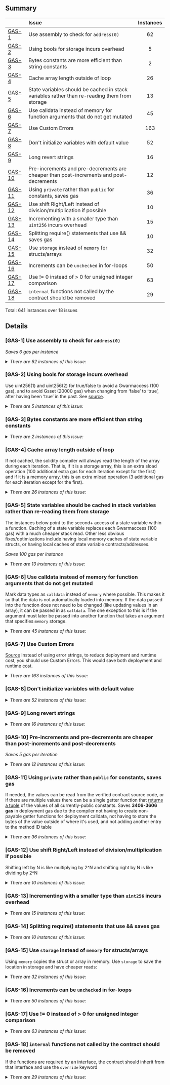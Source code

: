## Summary

| |Issue|Instances|
|-|:-|:-:|
| [GAS-1](#GAS-1) | Use assembly to check for `address(0)` | 62 |
| [GAS-2](#GAS-2) | Using bools for storage incurs overhead | 5 |
| [GAS-3](#GAS-3) | Bytes constants are more efficient than string constants | 2 |
| [GAS-4](#GAS-4) | Cache array length outside of loop | 26 |
| [GAS-5](#GAS-5) | State variables should be cached in stack variables rather than re-reading them from storage | 13 |
| [GAS-6](#GAS-6) | Use calldata instead of memory for function arguments that do not get mutated | 45 |
| [GAS-7](#GAS-7) | Use Custom Errors | 163 |
| [GAS-8](#GAS-8) | Don't initialize variables with default value | 52 |
| [GAS-9](#GAS-9) | Long revert strings | 16 |
| [GAS-10](#GAS-10) | Pre-increments and pre-decrements are cheaper than post-increments and post-decrements | 12 |
| [GAS-11](#GAS-11) | Using `private` rather than `public` for constants, saves gas | 36 |
| [GAS-12](#GAS-12) | Use shift Right/Left instead of division/multiplication if possible | 10 |
| [GAS-13](#GAS-13) | Incrementing with a smaller type than `uint256` incurs overhead | 15 |
| [GAS-14](#GAS-14) | Splitting require() statements that use && saves gas | 10 |
| [GAS-15](#GAS-15) | Use `storage` instead of `memory` for structs/arrays | 32 |
| [GAS-16](#GAS-16) | Increments can be `unchecked` in for-loops | 50 |
| [GAS-17](#GAS-17) | Use != 0 instead of > 0 for unsigned integer comparison | 63 |
| [GAS-18](#GAS-18) | `internal` functions not called by the contract should be removed | 29 |

Total: 641 instances over 18 issues

## Details

### <a name="GAS-1"></a>[GAS-1] Use assembly to check for `address(0)`

*Saves 6 gas per instance*

<details>
<summary><i>There are 62 instances of this issue:</i></summary>

File: [contracts/mixins/Auth.sol](https://github.com/reserve-protocol/protocol/tree/c4ec2473bbcb4831d62af55d275368e73e16b984/contracts/mixins/Auth.sol)
```solidity

92:         require(account != address(0), "cannot grant role to address 0");

```

File: [contracts/mixins/ComponentRegistry.sol](https://github.com/reserve-protocol/protocol/tree/c4ec2473bbcb4831d62af55d275368e73e16b984/contracts/mixins/ComponentRegistry.sol)
```solidity

37:         require(address(val) != address(0), "invalid RToken address");

45:         require(address(val) != address(0), "invalid StRSR address");

53:         require(address(val) != address(0), "invalid AssetRegistry address");

61:         require(address(val) != address(0), "invalid BasketHandler address");

69:         require(address(val) != address(0), "invalid BackingManager address");

77:         require(address(val) != address(0), "invalid Distributor address");

85:         require(address(val) != address(0), "invalid RSRTrader address");

93:         require(address(val) != address(0), "invalid RTokenTrader address");

101:         require(address(val) != address(0), "invalid Furnace address");

109:         require(address(val) != address(0), "invalid Broker address");

```

File: [contracts/p1/BasketHandler.sol](https://github.com/reserve-protocol/protocol/tree/c4ec2473bbcb4831d62af55d275368e73e16b984/contracts/p1/BasketHandler.sol)
```solidity

404:                 if (address(erc20) == address(0)) continue;

```

File: [contracts/p1/Broker.sol](https://github.com/reserve-protocol/protocol/tree/c4ec2473bbcb4831d62af55d275368e73e16b984/contracts/p1/Broker.sol)
```solidity

129:         require(address(newGnosis) != address(0), "invalid Gnosis address");

138:             address(newTradeImplementation) != address(0),

160:             address(newTradeImplementation) != address(0),

```

File: [contracts/p1/Deployer.sol](https://github.com/reserve-protocol/protocol/tree/c4ec2473bbcb4831d62af55d275368e73e16b984/contracts/p1/Deployer.sol)
```solidity

49:             address(rsr_) != address(0) &&

50:                 address(gnosis_) != address(0) &&

51:                 address(rsrAsset_) != address(0) &&

52:                 address(implementations_.main) != address(0) &&

53:                 address(implementations_.trading.gnosisTrade) != address(0) &&

54:                 address(implementations_.trading.dutchTrade) != address(0) &&

55:                 address(implementations_.components.assetRegistry) != address(0) &&

56:                 address(implementations_.components.backingManager) != address(0) &&

57:                 address(implementations_.components.basketHandler) != address(0) &&

58:                 address(implementations_.components.broker) != address(0) &&

59:                 address(implementations_.components.distributor) != address(0) &&

60:                 address(implementations_.components.furnace) != address(0) &&

61:                 address(implementations_.components.rsrTrader) != address(0) &&

62:                 address(implementations_.components.rTokenTrader) != address(0) &&

63:                 address(implementations_.components.rToken) != address(0) &&

64:                 address(implementations_.components.stRSR) != address(0),

110:         require(owner != address(0) && owner != address(this), "invalid owner");

```

File: [contracts/p1/Distributor.sol](https://github.com/reserve-protocol/protocol/tree/c4ec2473bbcb4831d62af55d275368e73e16b984/contracts/p1/Distributor.sol)
```solidity

158:         require(dest != address(0), "dest cannot be zero");

```

File: [contracts/p1/Main.sol](https://github.com/reserve-protocol/protocol/tree/c4ec2473bbcb4831d62af55d275368e73e16b984/contracts/p1/Main.sol)
```solidity

32:         require(address(rsr_) != address(0), "invalid RSR address");

```

File: [contracts/p1/RevenueTrader.sol](https://github.com/reserve-protocol/protocol/tree/c4ec2473bbcb4831d62af55d275368e73e16b984/contracts/p1/RevenueTrader.sol)
```solidity

32:         require(address(tokenToBuy_) != address(0), "invalid token address");

111:         require(address(trades[erc20]) == address(0), "trade open");

```

File: [contracts/p1/StRSR.sol](https://github.com/reserve-protocol/protocol/tree/c4ec2473bbcb4831d62af55d275368e73e16b984/contracts/p1/StRSR.sol)
```solidity

790:         require(from != address(0), "ERC20: transfer from the zero address");

791:         require(to != address(0), "ERC20: transfer to the zero address");

810:         require(account != address(0), "ERC20: mint to the zero address");

826:         require(account != address(0), "ERC20: burn from the zero address");

847:         require(owner != address(0), "ERC20: approve from the zero address");

848:         require(spender != address(0), "ERC20: approve to the zero address");

```

File: [contracts/p1/StRSRVotes.sol](https://github.com/reserve-protocol/protocol/tree/c4ec2473bbcb4831d62af55d275368e73e16b984/contracts/p1/StRSRVotes.sol)
```solidity

144:         if (delegatee == address(0) && currentDelegate == address(0)) {

144:         if (delegatee == address(0) && currentDelegate == address(0)) {

147:         } else if (delegatee != address(0) && currentDelegate != delegatee) {

188:             if (src != address(0)) {

197:             if (dst != address(0)) {

```

File: [contracts/p1/mixins/BasketLib.sol](https://github.com/reserve-protocol/protocol/tree/c4ec2473bbcb4831d62af55d275368e73e16b984/contracts/p1/mixins/BasketLib.sol)
```solidity

293:         if (address(erc20) == address(0)) return false;

```

File: [contracts/p1/mixins/Component.sol](https://github.com/reserve-protocol/protocol/tree/c4ec2473bbcb4831d62af55d275368e73e16b984/contracts/p1/mixins/Component.sol)
```solidity

34:         require(address(main_) != address(0), "main is zero address");

```

File: [contracts/p1/mixins/RecollateralizationLib.sol](https://github.com/reserve-protocol/protocol/tree/c4ec2473bbcb4831d62af55d275368e73e16b984/contracts/p1/mixins/RecollateralizationLib.sol)
```solidity

94:         if (address(trade.sell) == address(0) || address(trade.buy) == address(0)) {

94:         if (address(trade.sell) == address(0) || address(trade.buy) == address(0)) {

395:         if (address(trade.sell) == address(0) && address(trade.buy) != address(0)) {

395:         if (address(trade.sell) == address(0) && address(trade.buy) != address(0)) {

```

File: [contracts/p1/mixins/Trading.sol](https://github.com/reserve-protocol/protocol/tree/c4ec2473bbcb4831d62af55d275368e73e16b984/contracts/p1/mixins/Trading.sol)
```solidity

89:         require(address(trade) != address(0), "no trade open");

116:         assert(address(trades[sell]) == address(0));

```

File: [contracts/plugins/trading/DutchTrade.sol](https://github.com/reserve-protocol/protocol/tree/c4ec2473bbcb4831d62af55d275368e73e16b984/contracts/plugins/trading/DutchTrade.sol)
```solidity

108:             address(sell_) != address(0) &&

109:                 address(buy_) != address(0) &&

147:         require(bidder == address(0), "bid already received");

177:         if (bidder != address(0)) {

203:         return status == TradeStatus.OPEN && (bidder != address(0) || block.timestamp > endTime);

```

File: [contracts/plugins/trading/GnosisTrade.sol](https://github.com/reserve-protocol/protocol/tree/c4ec2473bbcb4831d62af55d275368e73e16b984/contracts/plugins/trading/GnosisTrade.sol)
```solidity

92:         assert(origin_ != address(0));

225:         return data.clearingPriceOrder != bytes32(0);

```

</details>

### <a name="GAS-2"></a>[GAS-2] Using bools for storage incurs overhead

Use uint256(1) and uint256(2) for true/false to avoid a Gwarmaccess (100 gas), and to avoid Gsset (20000 gas) when changing from ‘false’ to ‘true’, after having been ‘true’ in the past. See [source](https://github.com/OpenZeppelin/openzeppelin-contracts/blob/58f635312aa21f947cae5f8578638a85aa2519f5/contracts/security/ReentrancyGuard.sol#L23-L27).

<details>
<summary><i>There are 5 instances of this issue:</i></summary>

File: [contracts/mixins/Auth.sol](https://github.com/reserve-protocol/protocol/tree/c4ec2473bbcb4831d62af55d275368e73e16b984/contracts/mixins/Auth.sol)
```solidity

45:     bool public tradingPaused;

46:     bool public issuancePaused;

```

File: [contracts/p1/BasketHandler.sol](https://github.com/reserve-protocol/protocol/tree/c4ec2473bbcb4831d62af55d275368e73e16b984/contracts/p1/BasketHandler.sol)
```solidity

51:     bool private disabled;

```

File: [contracts/p1/Broker.sol](https://github.com/reserve-protocol/protocol/tree/c4ec2473bbcb4831d62af55d275368e73e16b984/contracts/p1/Broker.sol)
```solidity

46:     bool public disabled;

49:     mapping(address => bool) private trades;

```

</details>

### <a name="GAS-3"></a>[GAS-3] Bytes constants are more efficient than string constants

<details>
<summary><i>There are 2 instances of this issue:</i></summary>

File: [contracts/mixins/Versioned.sol](https://github.com/reserve-protocol/protocol/tree/c4ec2473bbcb4831d62af55d275368e73e16b984/contracts/mixins/Versioned.sol)
```solidity

7: string constant VERSION = "3.0.0";

```

File: [contracts/p1/Deployer.sol](https://github.com/reserve-protocol/protocol/tree/c4ec2473bbcb4831d62af55d275368e73e16b984/contracts/p1/Deployer.sol)
```solidity

31:     string public constant ENS = "reserveprotocol.eth";

```

</details>

### <a name="GAS-4"></a>[GAS-4] Cache array length outside of loop

If not cached, the solidity compiler will always read the length of the array during each iteration. That is, if it is a storage array, this is an extra sload operation (100 additional extra gas for each iteration except for the first) and if it is a memory array, this is an extra mload operation (3 additional gas for each iteration except for the first).

<details>
<summary><i>There are 26 instances of this issue:</i></summary>

File: [contracts/libraries/String.sol](https://github.com/reserve-protocol/protocol/tree/c4ec2473bbcb4831d62af55d275368e73e16b984/contracts/libraries/String.sol)
```solidity

14:         for (uint256 i = 0; i < bStr.length; i++) {

```

File: [contracts/p1/BasketHandler.sol](https://github.com/reserve-protocol/protocol/tree/c4ec2473bbcb4831d62af55d275368e73e16b984/contracts/p1/BasketHandler.sol)
```solidity

185:         for (uint256 i = 0; i < config.erc20s.length; ++i) {

194:         for (uint256 i = 0; i < erc20s.length; ++i) {

229:         for (uint256 i = 0; i < erc20s.length; ++i) {

397:         for (uint48 i = 0; i < basketNonces.length; ++i) {

402:             for (uint256 j = 0; j < b.erc20s.length; ++j) {

568:         for (uint256 i = 0; i < erc20s.length; i++) {

594:         for (uint256 i = 0; i < b.erc20s.length; ++i) {

633:         for (uint256 i = 0; i < erc20s.length; ++i) {

651:         for (uint256 i = 0; i < erc20s.length; ++i) {

```

File: [contracts/p1/Distributor.sol](https://github.com/reserve-protocol/protocol/tree/c4ec2473bbcb4831d62af55d275368e73e16b984/contracts/p1/Distributor.sol)
```solidity

104:         for (uint256 i = 0; i < destinations.length(); ++i) {

```

File: [contracts/p1/RToken.sol](https://github.com/reserve-protocol/protocol/tree/c4ec2473bbcb4831d62af55d275368e73e16b984/contracts/p1/RToken.sol)
```solidity

144:         for (uint256 i = 0; i < erc20s.length; ++i) {

207:         for (uint256 i = 0; i < erc20s.length; ++i) {

264:         for (uint256 i = 0; i < portions.length; ++i) {

292:         for (uint256 i = 0; i < erc20sOut.length; ++i) {

306:         for (uint256 i = 0; i < expectedERC20sOut.length; ++i) {

316:             for (uint256 i = 0; i < erc20sOut.length; ++i) {

333:         for (uint256 i = 0; i < expectedERC20sOut.length; ++i) {

```

File: [contracts/p1/mixins/BasketLib.sol](https://github.com/reserve-protocol/protocol/tree/c4ec2473bbcb4831d62af55d275368e73e16b984/contracts/p1/mixins/BasketLib.sol)
```solidity

175:         for (uint256 i = 0; i < config.erc20s.length; ++i) {

193:         for (uint256 i = 0; i < config.erc20s.length; ++i) {

248:             for (uint256 j = 0; j < backup.erc20s.length && size < backup.max; ++j) {

259:             for (uint256 j = 0; j < backup.erc20s.length && assigned < size; ++j) {

```

File: [contracts/p1/mixins/RecollateralizationLib.sol](https://github.com/reserve-protocol/protocol/tree/c4ec2473bbcb4831d62af55d275368e73e16b984/contracts/p1/mixins/RecollateralizationLib.sol)
```solidity

81:         for (uint256 i = 0; i < reg.erc20s.length; ++i) {

174:         for (uint256 i = 0; i < reg.erc20s.length; ++i) {

321:         for (uint256 i = 0; i < reg.erc20s.length; ++i) {

```

File: [contracts/p1/mixins/RewardableLib.sol](https://github.com/reserve-protocol/protocol/tree/c4ec2473bbcb4831d62af55d275368e73e16b984/contracts/p1/mixins/RewardableLib.sol)
```solidity

27:         for (uint256 i = 0; i < registry.erc20s.length; ++i) {

```

</details>

### <a name="GAS-5"></a>[GAS-5] State variables should be cached in stack variables rather than re-reading them from storage

The instances below point to the second+ access of a state variable within a function. Caching of a state variable replaces each Gwarmaccess (100 gas) with a much cheaper stack read. Other less obvious fixes/optimizations include having local memory caches of state variable structs, or having local caches of state variable contracts/addresses.

*Saves 100 gas per instance*

<details>
<summary><i>There are 13 instances of this issue:</i></summary>

File: [contracts/p1/BasketHandler.sol](https://github.com/reserve-protocol/protocol/tree/c4ec2473bbcb4831d62af55d275368e73e16b984/contracts/p1/BasketHandler.sol)
```solidity

515:             basketHistory[nonce].setFrom(_newBasket);

```

File: [contracts/p1/RToken.sol](https://github.com/reserve-protocol/protocol/tree/c4ec2473bbcb4831d62af55d275368e73e16b984/contracts/p1/RToken.sol)
```solidity

322:                     address(backingManager),

352:         _scaleUp(address(backingManager), baskets, totalSupply());

481:         emit BasketsNeededChanged(basketsNeeded, basketsNeeded + amtBaskets);

```

File: [contracts/p1/RevenueTrader.sol](https://github.com/reserve-protocol/protocol/tree/c4ec2473bbcb4831d62af55d275368e73e16b984/contracts/p1/RevenueTrader.sol)
```solidity

60:         tokenToBuy.safeApprove(address(distributor), bal);

95:         if (erc20 != IERC20(address(rToken)) && tokenToBuy != IERC20(address(rToken))) {

109:         IAsset buy = assetRegistry.toAsset(tokenToBuy);

```

File: [contracts/p1/mixins/Trading.sol](https://github.com/reserve-protocol/protocol/tree/c4ec2473bbcb4831d62af55d275368e73e16b984/contracts/p1/mixins/Trading.sol)
```solidity

119:         IERC20Upgradeable(address(sell)).safeApprove(address(broker), req.sellAmount);

```

File: [contracts/plugins/trading/DutchTrade.sol](https://github.com/reserve-protocol/protocol/tree/c4ec2473bbcb4831d62af55d275368e73e16b984/contracts/plugins/trading/DutchTrade.sol)
```solidity

188:         buy.safeTransfer(address(origin), boughtAmt);

```

File: [contracts/plugins/trading/GnosisTrade.sol](https://github.com/reserve-protocol/protocol/tree/c4ec2473bbcb4831d62af55d275368e73e16b984/contracts/plugins/trading/GnosisTrade.sol)
```solidity

131:         IERC20Upgradeable(address(sell)).safeApprove(address(gnosis), initBal);

131:         IERC20Upgradeable(address(sell)).safeApprove(address(gnosis), initBal);

137:             endTime,

186:         if (boughtAmt > 0) IERC20Upgradeable(address(buy)).safeTransfer(origin, boughtAmt);

```

</details>

### <a name="GAS-6"></a>[GAS-6] Use calldata instead of memory for function arguments that do not get mutated

Mark data types as `calldata` instead of `memory` where possible. This makes it so that the data is not automatically loaded into memory. If the data passed into the function does not need to be changed (like updating values in an array), it can be passed in as `calldata`. The one exception to this is if the argument must later be passed into another function that takes an argument that specifies `memory` storage.

<details>
<summary><i>There are 45 instances of this issue:</i></summary>

File: [contracts/interfaces/IAssetRegistry.sol](https://github.com/reserve-protocol/protocol/tree/c4ec2473bbcb4831d62af55d275368e73e16b984/contracts/interfaces/IAssetRegistry.sol)
```solidity

34:     function init(IMain main_, IAsset[] memory assets_) external;

```

File: [contracts/interfaces/IBasketHandler.sol](https://github.com/reserve-protocol/protocol/tree/c4ec2473bbcb4831d62af55d275368e73e16b984/contracts/interfaces/IBasketHandler.sol)
```solidity

62:     function setPrimeBasket(IERC20[] memory erc20s, uint192[] memory targetAmts) external;

62:     function setPrimeBasket(IERC20[] memory erc20s, uint192[] memory targetAmts) external;

129:         uint48[] memory basketNonces,

130:         uint192[] memory portions,

```

File: [contracts/interfaces/IBroker.sol](https://github.com/reserve-protocol/protocol/tree/c4ec2473bbcb4831d62af55d275368e73e16b984/contracts/interfaces/IBroker.sol)
```solidity

48:     function openTrade(TradeKind kind, TradeRequest memory req) external returns (ITrade);

```

File: [contracts/interfaces/IDistributor.sol](https://github.com/reserve-protocol/protocol/tree/c4ec2473bbcb4831d62af55d275368e73e16b984/contracts/interfaces/IDistributor.sol)
```solidity

40:     function init(IMain main_, RevenueShare memory dist) external;

43:     function setDistribution(address dest, RevenueShare memory share) external;

```

File: [contracts/interfaces/IFacadeAct.sol](https://github.com/reserve-protocol/protocol/tree/c4ec2473bbcb4831d62af55d275368e73e16b984/contracts/interfaces/IFacadeAct.sol)
```solidity

32:         IERC20[] memory toSettle,

33:         IERC20[] memory toStart,

```

File: [contracts/interfaces/IGnosis.sol](https://github.com/reserve-protocol/protocol/tree/c4ec2473bbcb4831d62af55d275368e73e16b984/contracts/interfaces/IGnosis.sol)
```solidity

37:         bytes memory accessManagerContractData

```

File: [contracts/interfaces/IMain.sol](https://github.com/reserve-protocol/protocol/tree/c4ec2473bbcb4831d62af55d275368e73e16b984/contracts/interfaces/IMain.sol)
```solidity

174:         Components memory components,

```

File: [contracts/interfaces/IRToken.sol](https://github.com/reserve-protocol/protocol/tree/c4ec2473bbcb4831d62af55d275368e73e16b984/contracts/interfaces/IRToken.sol)
```solidity

63:         string memory name_,

64:         string memory symbol_,

65:         string memory mandate_,

106:         uint48[] memory basketNonces,

107:         uint192[] memory portions,

108:         address[] memory expectedERC20sOut,

109:         uint256[] memory minAmounts

```

File: [contracts/interfaces/IStRSR.sol](https://github.com/reserve-protocol/protocol/tree/c4ec2473bbcb4831d62af55d275368e73e16b984/contracts/interfaces/IStRSR.sol)
```solidity

103:         string memory name_,

104:         string memory symbol_,

```

File: [contracts/p1/BasketHandler.sol](https://github.com/reserve-protocol/protocol/tree/c4ec2473bbcb4831d62af55d275368e73e16b984/contracts/p1/BasketHandler.sol)
```solidity

385:         uint48[] memory basketNonces,

386:         uint192[] memory portions,

```

File: [contracts/p1/Broker.sol](https://github.com/reserve-protocol/protocol/tree/c4ec2473bbcb4831d62af55d275368e73e16b984/contracts/p1/Broker.sol)
```solidity

97:     function openTrade(TradeKind kind, TradeRequest memory req) external returns (ITrade) {

```

File: [contracts/p1/Deployer.sol](https://github.com/reserve-protocol/protocol/tree/c4ec2473bbcb4831d62af55d275368e73e16b984/contracts/p1/Deployer.sol)
```solidity

46:         Implementations memory implementations_

104:         string memory name,

105:         string memory symbol,

108:         DeploymentParams memory params

```

File: [contracts/p1/Distributor.sol](https://github.com/reserve-protocol/protocol/tree/c4ec2473bbcb4831d62af55d275368e73e16b984/contracts/p1/Distributor.sol)
```solidity

61:     function setDistribution(address dest, RevenueShare memory share) external governance {

```

File: [contracts/p1/Main.sol](https://github.com/reserve-protocol/protocol/tree/c4ec2473bbcb4831d62af55d275368e73e16b984/contracts/p1/Main.sol)
```solidity

27:         Components memory components,

```

File: [contracts/p1/RToken.sol](https://github.com/reserve-protocol/protocol/tree/c4ec2473bbcb4831d62af55d275368e73e16b984/contracts/p1/RToken.sol)
```solidity

248:         uint48[] memory basketNonces,

249:         uint192[] memory portions,

250:         address[] memory expectedERC20sOut,

251:         uint256[] memory minAmounts

```

File: [contracts/p1/mixins/RecollateralizationLib.sol](https://github.com/reserve-protocol/protocol/tree/c4ec2473bbcb4831d62af55d275368e73e16b984/contracts/p1/mixins/RecollateralizationLib.sol)
```solidity

58:     function prepareRecollateralizationTrade(IBackingManager bm, BasketRange memory basketsHeld)

```

File: [contracts/plugins/governance/Governance.sol](https://github.com/reserve-protocol/protocol/tree/c4ec2473bbcb4831d62af55d275368e73e16b984/contracts/plugins/governance/Governance.sol)
```solidity

94:         address[] memory targets,

95:         uint256[] memory values,

96:         bytes[] memory calldatas,

97:         string memory description

104:         address[] memory targets,

105:         uint256[] memory values,

106:         bytes[] memory calldatas,

114:         address[] memory targets,

115:         uint256[] memory values,

116:         bytes[] memory calldatas,

```

</details>

### <a name="GAS-7"></a>[GAS-7] Use Custom Errors

[Source](https://blog.soliditylang.org/2021/04/21/custom-errors/)
Instead of using error strings, to reduce deployment and runtime cost, you should use Custom Errors. This would save both deployment and runtime cost.

<details>
<summary><i>There are 163 instances of this issue:</i></summary>

File: [contracts/libraries/Throttle.sol](https://github.com/reserve-protocol/protocol/tree/c4ec2473bbcb4831d62af55d275368e73e16b984/contracts/libraries/Throttle.sol)
```solidity

53:             require(uint256(amount) <= available, "supply change throttled");

```

File: [contracts/mixins/Auth.sol](https://github.com/reserve-protocol/protocol/tree/c4ec2473bbcb4831d62af55d275368e73e16b984/contracts/mixins/Auth.sol)
```solidity

92:         require(account != address(0), "cannot grant role to address 0");

199:         require(shortFreeze_ > 0 && shortFreeze_ <= MAX_SHORT_FREEZE, "short freeze out of range");

206:         require(longFreeze_ > 0 && longFreeze_ <= MAX_LONG_FREEZE, "long freeze out of range");

215:         require(newUnfreezeAt > unfreezeAt, "frozen");

```

File: [contracts/mixins/ComponentRegistry.sol](https://github.com/reserve-protocol/protocol/tree/c4ec2473bbcb4831d62af55d275368e73e16b984/contracts/mixins/ComponentRegistry.sol)
```solidity

37:         require(address(val) != address(0), "invalid RToken address");

45:         require(address(val) != address(0), "invalid StRSR address");

53:         require(address(val) != address(0), "invalid AssetRegistry address");

61:         require(address(val) != address(0), "invalid BasketHandler address");

69:         require(address(val) != address(0), "invalid BackingManager address");

77:         require(address(val) != address(0), "invalid Distributor address");

85:         require(address(val) != address(0), "invalid RSRTrader address");

93:         require(address(val) != address(0), "invalid RTokenTrader address");

101:         require(address(val) != address(0), "invalid Furnace address");

109:         require(address(val) != address(0), "invalid Broker address");

```

File: [contracts/p1/AssetRegistry.sol](https://github.com/reserve-protocol/protocol/tree/c4ec2473bbcb4831d62af55d275368e73e16b984/contracts/p1/AssetRegistry.sol)
```solidity

87:         require(_erc20s.contains(address(asset.erc20())), "no ERC20 collision");

103:         require(_erc20s.contains(address(asset.erc20())), "no asset to unregister");

104:         require(assets[asset.erc20()] == asset, "asset not found");

121:         require(_erc20s.contains(address(erc20)), "erc20 unregistered");

129:         require(_erc20s.contains(address(erc20)), "erc20 unregistered");

130:         require(assets[erc20].isCollateral(), "erc20 is not collateral");

210:         require(gas > GAS_TO_RESERVE, "not enough gas to unregister safely");

```

File: [contracts/p1/BackingManager.sol](https://github.com/reserve-protocol/protocol/tree/c4ec2473bbcb4831d62af55d275368e73e16b984/contracts/p1/BackingManager.sol)
```solidity

67:         require(assetRegistry.isRegistered(erc20), "erc20 unregistered");

116:         require(tradesOpen == 0, "trade open");

117:         require(basketHandler.isReady(), "basket not ready");

118:         require(block.timestamp >= basketHandler.timestamp() + tradingDelay, "trading delayed");

121:         require(basketsHeld.bottom < rToken.basketsNeeded(), "already collateralized");

173:         require(ArrayLib.allUnique(erc20s), "duplicate tokens");

180:         require(tradesOpen == 0, "trade open");

181:         require(basketHandler.isReady(), "basket not ready");

182:         require(block.timestamp >= basketHandler.timestamp() + tradingDelay, "trading delayed");

183:         require(basketsHeld.bottom >= rToken.basketsNeeded(), "undercollateralized");

269:         require(val <= MAX_TRADING_DELAY, "invalid tradingDelay");

276:         require(val <= MAX_BACKING_BUFFER, "invalid backingBuffer");

```

File: [contracts/p1/BasketHandler.sol](https://github.com/reserve-protocol/protocol/tree/c4ec2473bbcb4831d62af55d275368e73e16b984/contracts/p1/BasketHandler.sol)
```solidity

115:         require(_msgSender() == address(assetRegistry), "asset registry only");

177:         require(erc20s.length > 0, "cannot empty basket");

178:         require(erc20s.length == targetAmts.length, "must be same length");

197:             require(assetRegistry.toAsset(erc20s[i]).isCollateral(), "erc20 is not collateral");

198:             require(0 < targetAmts[i], "invalid target amount; must be nonzero");

199:             require(targetAmts[i] <= MAX_TARGET_AMT, "invalid target amount; too large");

232:             require(assetRegistry.toAsset(erc20s[i]).isCollateral(), "erc20 is not collateral");

389:         require(basketNonces.length == portions.length, "portions does not mirror basketNonces");

398:             require(basketNonces[i] <= nonce, "invalid basketNonce");

493:         require(val >= MIN_WARMUP_PERIOD && val <= MAX_WARMUP_PERIOD, "invalid warmupPeriod");

557:             require(contains && amt >= newTargetAmts[i], "new basket adds target weights");

561:         require(_targetAmts.length() == 0, "new basket missing target weights");

569:             require(erc20s[i] != rsr, "RSR is not valid collateral");

570:             require(erc20s[i] != IERC20(address(rToken)), "RToken is not valid collateral");

571:             require(erc20s[i] != IERC20(address(stRSR)), "stRSR is not valid collateral");

572:             require(erc20s[i] != zero, "address zero is not valid collateral");

575:         require(ArrayLib.allUnique(erc20s), "contains duplicates");

```

File: [contracts/p1/Broker.sol](https://github.com/reserve-protocol/protocol/tree/c4ec2473bbcb4831d62af55d275368e73e16b984/contracts/p1/Broker.sol)
```solidity

98:         require(!disabled, "broker disabled");

120:         require(trades[_msgSender()], "unrecognized trade contract");

129:         require(address(newGnosis) != address(0), "invalid Gnosis address");

188:         require(batchAuctionLength > 0, "batch auctions not enabled");

212:         require(dutchAuctionLength > 0, "dutch auctions not enabled");

```

File: [contracts/p1/Deployer.sol](https://github.com/reserve-protocol/protocol/tree/c4ec2473bbcb4831d62af55d275368e73e16b984/contracts/p1/Deployer.sol)
```solidity

110:         require(owner != address(0) && owner != address(this), "invalid owner");

```

File: [contracts/p1/Distributor.sol](https://github.com/reserve-protocol/protocol/tree/c4ec2473bbcb4831d62af55d275368e73e16b984/contracts/p1/Distributor.sol)
```solidity

88:         require(erc20 == rsr || erc20 == rToken, "RSR or RToken");

94:             require(totalShares > 0, "nothing to distribute");

158:         require(dest != address(0), "dest cannot be zero");

163:         if (dest == FURNACE) require(share.rsrDist == 0, "Furnace must get 0% of RSR");

164:         if (dest == ST_RSR) require(share.rTokenDist == 0, "StRSR must get 0% of RToken");

165:         require(share.rsrDist <= MAX_DISTRIBUTION, "RSR distribution too high");

166:         require(share.rTokenDist <= MAX_DISTRIBUTION, "RToken distribution too high");

172:             require(destinations.length() <= MAX_DESTINATIONS_ALLOWED, "Too many destinations");

182:         require(rTokenDist > 0 || rsrDist > 0, "no distribution defined");

```

File: [contracts/p1/Furnace.sol](https://github.com/reserve-protocol/protocol/tree/c4ec2473bbcb4831d62af55d275368e73e16b984/contracts/p1/Furnace.sol)
```solidity

87:         require(ratio_ <= MAX_RATIO, "invalid ratio");

```

File: [contracts/p1/Main.sol](https://github.com/reserve-protocol/protocol/tree/c4ec2473bbcb4831d62af55d275368e73e16b984/contracts/p1/Main.sol)
```solidity

32:         require(address(rsr_) != address(0), "invalid RSR address");

48:         require(!frozen(), "frozen");

```

File: [contracts/p1/RToken.sol](https://github.com/reserve-protocol/protocol/tree/c4ec2473bbcb4831d62af55d275368e73e16b984/contracts/p1/RToken.sol)
```solidity

69:         require(bytes(name_).length > 0, "name empty");

70:         require(bytes(symbol_).length > 0, "symbol empty");

71:         require(bytes(mandate_).length > 0, "mandate empty");

102:         require(amount > 0, "Cannot issue zero");

113:         require(basketHandler.isReady(), "basket not ready");

188:         require(amount > 0, "Cannot redeem zero");

189:         require(amount <= balanceOf(_msgSender()), "insufficient balance");

190:         require(basketHandler.fullyCollateralized(), "partial redemption; use redeemCustom");

261:         require(amount > 0, "Cannot redeem zero");

262:         require(amount <= balanceOf(_msgSender()), "insufficient balance");

267:         require(portionsSum == FIX_ONE, "portions do not add up to FIX_ONE");

327:             if (allZero) revert("empty redemption");

336:             require(bal - pastBals[i] >= minAmounts[i], "redemption below minimum");

351:         require(_msgSender() == address(backingManager), "not backing manager");

365:         require(_msgSender() == address(furnace), "furnace only");

381:         require(_msgSender() == address(backingManager), "not backing manager");

390:         require(_msgSender() == address(backingManager), "not backing manager");

396:         require(supply > 0, "0 supply");

405:         require(low >= MIN_EXCHANGE_RATE && high <= MAX_EXCHANGE_RATE, "BU rate out of range");

411:         require(assetRegistry.isRegistered(erc20), "erc20 unregistered");

445:         require(params.amtRate >= MIN_THROTTLE_RATE_AMT, "issuance amtRate too small");

446:         require(params.amtRate <= MAX_THROTTLE_RATE_AMT, "issuance amtRate too big");

447:         require(params.pctRate <= MAX_THROTTLE_PCT_AMT, "issuance pctRate too big");

454:         require(params.amtRate >= MIN_THROTTLE_RATE_AMT, "redemption amtRate too small");

455:         require(params.amtRate <= MAX_THROTTLE_RATE_AMT, "redemption amtRate too big");

456:         require(params.pctRate <= MAX_THROTTLE_PCT_AMT, "redemption pctRate too big");

524:         require(to != address(this), "RToken transfer to self");

```

File: [contracts/p1/RevenueTrader.sol](https://github.com/reserve-protocol/protocol/tree/c4ec2473bbcb4831d62af55d275368e73e16b984/contracts/p1/RevenueTrader.sol)
```solidity

32:         require(address(tokenToBuy_) != address(0), "invalid token address");

111:         require(address(trades[erc20]) == address(0), "trade open");

112:         require(erc20.balanceOf(address(this)) > 0, "0 balance");

117:         require(buyPrice > 0 && buyPrice < FIX_MAX, "buy asset price unknown");

135:         require(req.sellAmount > 1, "sell amount too low");

```

File: [contracts/p1/StRSR.sol](https://github.com/reserve-protocol/protocol/tree/c4ec2473bbcb4831d62af55d275368e73e16b984/contracts/p1/StRSR.sol)
```solidity

177:         require(bytes(name_).length > 0, "name empty");

178:         require(bytes(symbol_).length > 0, "symbol empty");

223:         require(rsrAmount > 0, "Cannot stake zero");

257:         require(stakeAmount > 0, "Cannot withdraw zero");

258:         require(stakes[era][account] >= stakeAmount, "Not enough balance");

306:         require(endId <= queue.length, "index out-of-bounds");

307:         require(queue[endId - 1].availableAt <= block.timestamp, "withdrawal unavailable");

335:         require(basketHandler.fullyCollateralized(), "RToken uncollateralized");

336:         require(basketHandler.isReady(), "basket not ready");

353:         require(endId <= queue.length, "index out-of-bounds");

419:         require(_msgSender() == address(backingManager), "not backing manager");

420:         require(rsrAmount > 0, "Amount cannot be zero");

423:         require(rsrAmount <= rsrBalance, "Cannot seize more RSR than we hold");

775:         require(currentAllowance >= subtractedValue, "ERC20: decreased allowance below zero");

790:         require(from != address(0), "ERC20: transfer from the zero address");

791:         require(to != address(0), "ERC20: transfer to the zero address");

795:         require(fromBalance >= amount, "ERC20: transfer amount exceeds balance");

810:         require(account != address(0), "ERC20: mint to the zero address");

826:         require(account != address(0), "ERC20: burn from the zero address");

832:         require(accountBalance >= amount, "ERC20: burn amount exceeds balance");

847:         require(owner != address(0), "ERC20: approve from the zero address");

848:         require(spender != address(0), "ERC20: approve to the zero address");

861:             require(currentAllowance >= amount, "ERC20: insufficient allowance");

875:         require(to != address(this), "StRSR transfer to self");

890:         require(block.timestamp <= deadline, "ERC20Permit: expired deadline");

931:         require(val > MIN_UNSTAKING_DELAY && val <= MAX_UNSTAKING_DELAY, "invalid unstakingDelay");

940:         require(val <= MAX_REWARD_RATIO, "invalid rewardRatio");

948:         require(val <= MAX_WITHDRAWAL_LEAK, "invalid withdrawalLeak");

```

File: [contracts/p1/StRSRVotes.sol](https://github.com/reserve-protocol/protocol/tree/c4ec2473bbcb4831d62af55d275368e73e16b984/contracts/p1/StRSRVotes.sol)
```solidity

77:         require(blockNumber < block.number, "ERC20Votes: block not yet mined");

83:         require(blockNumber < block.number, "ERC20Votes: block not yet mined");

89:         require(blockNumber < block.number, "ERC20Votes: block not yet mined");

126:         require(block.timestamp <= expiry, "ERC20Votes: signature expired");

133:         require(nonce == _useDelegationNonce(signer), "ERC20Votes: invalid nonce");

```

File: [contracts/p1/mixins/Component.sol](https://github.com/reserve-protocol/protocol/tree/c4ec2473bbcb4831d62af55d275368e73e16b984/contracts/p1/mixins/Component.sol)
```solidity

34:         require(address(main_) != address(0), "main is zero address");

42:         require(!main.tradingPausedOrFrozen(), "frozen or trading paused");

47:         require(!main.issuancePausedOrFrozen(), "frozen or issuance paused");

52:         require(!main.frozen(), "frozen");

57:         require(main.hasRole(OWNER, _msgSender()), "governance only");

```

File: [contracts/p1/mixins/Trading.sol](https://github.com/reserve-protocol/protocol/tree/c4ec2473bbcb4831d62af55d275368e73e16b984/contracts/p1/mixins/Trading.sol)
```solidity

89:         require(address(trade) != address(0), "no trade open");

90:         require(trade.canSettle(), "cannot settle yet");

132:         require(val < MAX_TRADE_SLIPPAGE, "invalid maxTradeSlippage");

139:         require(val <= MAX_TRADE_VOLUME, "invalid minTradeVolume");

```

File: [contracts/plugins/governance/Governance.sol](https://github.com/reserve-protocol/protocol/tree/c4ec2473bbcb4831d62af55d275368e73e16b984/contracts/plugins/governance/Governance.sol)
```solidity

110:         require(startedInSameEra(proposalId), "new era");

120:         require(!startedInSameEra(proposalId), "same era");

131:         require(startedInSameEra(proposalId), "new era");

```

File: [contracts/plugins/trading/DutchTrade.sol](https://github.com/reserve-protocol/protocol/tree/c4ec2473bbcb4831d62af55d275368e73e16b984/contracts/plugins/trading/DutchTrade.sol)
```solidity

70:         require(status == begin, "Invalid trade state");

83:         require(timestamp >= startTime, "auction not started");

84:         require(timestamp <= endTime, "auction over");

116:         require(sellLow > 0 && sellHigh < FIX_MAX, "bad sell pricing");

117:         require(buyLow > 0 && buyHigh < FIX_MAX, "bad buy pricing");

123:         require(sellAmount_ <= sell.balanceOf(address(this)), "unfunded trade");

147:         require(bidder == address(0), "bid already received");

174:         require(msg.sender == address(origin), "only origin can settle");

180:             require(block.timestamp >= endTime, "auction not over");

196:         require(status == TradeStatus.CLOSED, "only after trade is closed");

```

File: [contracts/plugins/trading/GnosisTrade.sol](https://github.com/reserve-protocol/protocol/tree/c4ec2473bbcb4831d62af55d275368e73e16b984/contracts/plugins/trading/GnosisTrade.sol)
```solidity

54:         require(status == begin, "Invalid trade state");

82:         require(req.sellAmount <= type(uint96).max, "sellAmount too large");

83:         require(req.minBuyAmount <= type(uint96).max, "minBuyAmount too large");

89:         require(initBal <= type(uint96).max, "initBal too large");

90:         require(initBal >= req.sellAmount, "unfunded trade");

168:         require(msg.sender == origin, "only origin can settle");

211:         require(status == TradeStatus.CLOSED, "only after trade is closed");

```

</details>

### <a name="GAS-8"></a>[GAS-8] Don't initialize variables with default value

<details>
<summary><i>There are 52 instances of this issue:</i></summary>

File: [contracts/libraries/Array.sol](https://github.com/reserve-protocol/protocol/tree/c4ec2473bbcb4831d62af55d275368e73e16b984/contracts/libraries/Array.sol)
```solidity

12:             for (uint256 j = 0; j < i; ++j) {

```

File: [contracts/libraries/Fixed.sol](https://github.com/reserve-protocol/protocol/tree/c4ec2473bbcb4831d62af55d275368e73e16b984/contracts/libraries/Fixed.sol)
```solidity

50: uint192 constant FIX_ZERO = 0; // The uint192 representation of zero.

53: uint192 constant FIX_MIN = 0; // The smallest uint192.

```

File: [contracts/libraries/String.sol](https://github.com/reserve-protocol/protocol/tree/c4ec2473bbcb4831d62af55d275368e73e16b984/contracts/libraries/String.sol)
```solidity

14:         for (uint256 i = 0; i < bStr.length; i++) {

```

File: [contracts/p1/AssetRegistry.sol](https://github.com/reserve-protocol/protocol/tree/c4ec2473bbcb4831d62af55d275368e73e16b984/contracts/p1/AssetRegistry.sol)
```solidity

46:         for (uint256 i = 0; i < length; ++i) {

59:         for (uint256 i = 0; i < length; ++i) {

145:         for (uint256 i = 0; i < length; ++i) {

157:         for (uint256 i = 0; i < length; ++i) {

```

File: [contracts/p1/BackingManager.sol](https://github.com/reserve-protocol/protocol/tree/c4ec2473bbcb4831d62af55d275368e73e16b984/contracts/p1/BackingManager.sol)
```solidity

226:         for (uint256 i = 0; i < length; ++i) {

```

File: [contracts/p1/BasketHandler.sol](https://github.com/reserve-protocol/protocol/tree/c4ec2473bbcb4831d62af55d275368e73e16b984/contracts/p1/BasketHandler.sol)
```solidity

119:         for (uint256 i = 0; i < len; ++i) refAmts[i] = basket.refAmts[basket.erc20s[i]];

185:         for (uint256 i = 0; i < config.erc20s.length; ++i) {

194:         for (uint256 i = 0; i < erc20s.length; ++i) {

229:         for (uint256 i = 0; i < erc20s.length; ++i) {

254:         for (uint256 i = 0; i < size; ++i) {

331:         for (uint256 i = 0; i < len; ++i) {

363:         for (uint256 i = 0; i < length; ++i) {

397:         for (uint48 i = 0; i < basketNonces.length; ++i) {

402:             for (uint256 j = 0; j < b.erc20s.length; ++j) {

408:                 for (uint256 k = 0; k < len; ++k) {

434:         for (uint256 i = 0; i < len; ++i) {

469:         for (uint256 i = 0; i < length; ++i) {

523:         for (uint256 i = 0; i < len; ++i) {

542:         for (uint256 i = 0; i < len; ++i) {

554:         for (uint256 i = 0; i < len; ++i) {

568:         for (uint256 i = 0; i < erc20s.length; i++) {

594:         for (uint256 i = 0; i < b.erc20s.length; ++i) {

633:         for (uint256 i = 0; i < erc20s.length; ++i) {

651:         for (uint256 i = 0; i < erc20s.length; ++i) {

```

File: [contracts/p1/Distributor.sol](https://github.com/reserve-protocol/protocol/tree/c4ec2473bbcb4831d62af55d275368e73e16b984/contracts/p1/Distributor.sol)
```solidity

104:         for (uint256 i = 0; i < destinations.length(); ++i) {

129:         for (uint256 i = 0; i < numTransfers; i++) {

139:         for (uint256 i = 0; i < length; ++i) {

```

File: [contracts/p1/RToken.sol](https://github.com/reserve-protocol/protocol/tree/c4ec2473bbcb4831d62af55d275368e73e16b984/contracts/p1/RToken.sol)
```solidity

144:         for (uint256 i = 0; i < erc20s.length; ++i) {

207:         for (uint256 i = 0; i < erc20s.length; ++i) {

264:         for (uint256 i = 0; i < portions.length; ++i) {

292:         for (uint256 i = 0; i < erc20sOut.length; ++i) {

306:         for (uint256 i = 0; i < expectedERC20sOut.length; ++i) {

316:             for (uint256 i = 0; i < erc20sOut.length; ++i) {

333:         for (uint256 i = 0; i < expectedERC20sOut.length; ++i) {

```

File: [contracts/p1/StRSRVotes.sol](https://github.com/reserve-protocol/protocol/tree/c4ec2473bbcb4831d62af55d275368e73e16b984/contracts/p1/StRSRVotes.sol)
```solidity

102:         uint256 low = 0;

```

File: [contracts/p1/mixins/BasketLib.sol](https://github.com/reserve-protocol/protocol/tree/c4ec2473bbcb4831d62af55d275368e73e16b984/contracts/p1/mixins/BasketLib.sol)
```solidity

70:         for (uint256 i = 0; i < length; ++i) self.refAmts[self.erc20s[i]] = FIX_ZERO;

78:         for (uint256 i = 0; i < length; ++i) {

175:         for (uint256 i = 0; i < config.erc20s.length; ++i) {

193:         for (uint256 i = 0; i < config.erc20s.length; ++i) {

238:         for (uint256 i = 0; i < targetsLength; ++i) {

244:             uint256 size = 0; // backup basket size

248:             for (uint256 j = 0; j < backup.erc20s.length && size < backup.max; ++j) {

256:             uint256 assigned = 0;

259:             for (uint256 j = 0; j < backup.erc20s.length && assigned < size; ++j) {

```

File: [contracts/p1/mixins/RecollateralizationLib.sol](https://github.com/reserve-protocol/protocol/tree/c4ec2473bbcb4831d62af55d275368e73e16b984/contracts/p1/mixins/RecollateralizationLib.sol)
```solidity

81:         for (uint256 i = 0; i < reg.erc20s.length; ++i) {

174:         for (uint256 i = 0; i < reg.erc20s.length; ++i) {

321:         for (uint256 i = 0; i < reg.erc20s.length; ++i) {

```

File: [contracts/p1/mixins/RewardableLib.sol](https://github.com/reserve-protocol/protocol/tree/c4ec2473bbcb4831d62af55d275368e73e16b984/contracts/p1/mixins/RewardableLib.sol)
```solidity

27:         for (uint256 i = 0; i < registry.erc20s.length; ++i) {

```

</details>

### <a name="GAS-9"></a>[GAS-9] Long revert strings

<details>
<summary><i>There are 16 instances of this issue:</i></summary>

File: [contracts/p1/AssetRegistry.sol](https://github.com/reserve-protocol/protocol/tree/c4ec2473bbcb4831d62af55d275368e73e16b984/contracts/p1/AssetRegistry.sol)
```solidity

210:         require(gas > GAS_TO_RESERVE, "not enough gas to unregister safely");

```

File: [contracts/p1/BasketHandler.sol](https://github.com/reserve-protocol/protocol/tree/c4ec2473bbcb4831d62af55d275368e73e16b984/contracts/p1/BasketHandler.sol)
```solidity

198:             require(0 < targetAmts[i], "invalid target amount; must be nonzero");

389:         require(basketNonces.length == portions.length, "portions does not mirror basketNonces");

561:         require(_targetAmts.length() == 0, "new basket missing target weights");

572:             require(erc20s[i] != zero, "address zero is not valid collateral");

```

File: [contracts/p1/RToken.sol](https://github.com/reserve-protocol/protocol/tree/c4ec2473bbcb4831d62af55d275368e73e16b984/contracts/p1/RToken.sol)
```solidity

190:         require(basketHandler.fullyCollateralized(), "partial redemption; use redeemCustom");

267:         require(portionsSum == FIX_ONE, "portions do not add up to FIX_ONE");

```

File: [contracts/p1/StRSR.sol](https://github.com/reserve-protocol/protocol/tree/c4ec2473bbcb4831d62af55d275368e73e16b984/contracts/p1/StRSR.sol)
```solidity

423:         require(rsrAmount <= rsrBalance, "Cannot seize more RSR than we hold");

775:         require(currentAllowance >= subtractedValue, "ERC20: decreased allowance below zero");

790:         require(from != address(0), "ERC20: transfer from the zero address");

791:         require(to != address(0), "ERC20: transfer to the zero address");

795:         require(fromBalance >= amount, "ERC20: transfer amount exceeds balance");

826:         require(account != address(0), "ERC20: burn from the zero address");

832:         require(accountBalance >= amount, "ERC20: burn amount exceeds balance");

847:         require(owner != address(0), "ERC20: approve from the zero address");

848:         require(spender != address(0), "ERC20: approve to the zero address");

```

</details>

### <a name="GAS-10"></a>[GAS-10] Pre-increments and pre-decrements are cheaper than post-increments and post-decrements

*Saves 5 gas per iteration*

<details>
<summary><i>There are 12 instances of this issue:</i></summary>

File: [contracts/libraries/Fixed.sol](https://github.com/reserve-protocol/protocol/tree/c4ec2473bbcb4831d62af55d275368e73e16b984/contracts/libraries/Fixed.sol)
```solidity

165:             result++;

169:             result++;

```

File: [contracts/libraries/String.sol](https://github.com/reserve-protocol/protocol/tree/c4ec2473bbcb4831d62af55d275368e73e16b984/contracts/libraries/String.sol)
```solidity

14:         for (uint256 i = 0; i < bStr.length; i++) {

```

File: [contracts/p1/BasketHandler.sol](https://github.com/reserve-protocol/protocol/tree/c4ec2473bbcb4831d62af55d275368e73e16b984/contracts/p1/BasketHandler.sol)
```solidity

568:         for (uint256 i = 0; i < erc20s.length; i++) {

```

File: [contracts/p1/Distributor.sol](https://github.com/reserve-protocol/protocol/tree/c4ec2473bbcb4831d62af55d275368e73e16b984/contracts/p1/Distributor.sol)
```solidity

124:             numTransfers++;

129:         for (uint256 i = 0; i < numTransfers; i++) {

```

File: [contracts/p1/StRSR.sol](https://github.com/reserve-protocol/protocol/tree/c4ec2473bbcb4831d62af55d275368e73e16b984/contracts/p1/StRSR.sol)
```solidity

640:         era++;

652:         draftEra++;

```

File: [contracts/p1/mixins/BasketLib.sol](https://github.com/reserve-protocol/protocol/tree/c4ec2473bbcb4831d62af55d275368e73e16b984/contracts/p1/mixins/BasketLib.sol)
```solidity

249:                 if (goodCollateral(targetNames.at(i), backup.erc20s[j], assetRegistry)) size++;

271:                     assigned++;

```

File: [contracts/p1/mixins/Trading.sol](https://github.com/reserve-protocol/protocol/tree/c4ec2473bbcb4831d62af55d275368e73e16b984/contracts/p1/mixins/Trading.sol)
```solidity

93:         tradesOpen--;

123:         tradesOpen++;

```

</details>

### <a name="GAS-11"></a>[GAS-11] Using `private` rather than `public` for constants, saves gas

If needed, the values can be read from the verified contract source code, or if there are multiple values there can be a single getter function that [returns a tuple](https://github.com/code-423n4/2022-08-frax/blob/90f55a9ce4e25bceed3a74290b854341d8de6afa/src/contracts/FraxlendPair.sol#L156-L178) of the values of all currently-public constants. Saves **3406-3606 gas** in deployment gas due to the compiler not having to create non-payable getter functions for deployment calldata, not having to store the bytes of the value outside of where it's used, and not adding another entry to the method ID table

<details>
<summary><i>There are 36 instances of this issue:</i></summary>

File: [contracts/mixins/Auth.sol](https://github.com/reserve-protocol/protocol/tree/c4ec2473bbcb4831d62af55d275368e73e16b984/contracts/mixins/Auth.sol)
```solidity

29:     bytes32 public constant OWNER_ROLE = OWNER;

30:     bytes32 public constant SHORT_FREEZER_ROLE = SHORT_FREEZER;

31:     bytes32 public constant LONG_FREEZER_ROLE = LONG_FREEZER;

32:     bytes32 public constant PAUSER_ROLE = PAUSER;

```

File: [contracts/p1/AssetRegistry.sol](https://github.com/reserve-protocol/protocol/tree/c4ec2473bbcb4831d62af55d275368e73e16b984/contracts/p1/AssetRegistry.sol)
```solidity

15:     uint256 public constant GAS_TO_RESERVE = 900000; // just enough to disable basket on n=128

```

File: [contracts/p1/BackingManager.sol](https://github.com/reserve-protocol/protocol/tree/c4ec2473bbcb4831d62af55d275368e73e16b984/contracts/p1/BackingManager.sol)
```solidity

33:     uint48 public constant MAX_TRADING_DELAY = 31536000; // {s} 1 year

34:     uint192 public constant MAX_BACKING_BUFFER = FIX_ONE; // {1} 100%

```

File: [contracts/p1/BasketHandler.sol](https://github.com/reserve-protocol/protocol/tree/c4ec2473bbcb4831d62af55d275368e73e16b984/contracts/p1/BasketHandler.sol)
```solidity

27:     uint192 public constant MAX_TARGET_AMT = 1e3 * FIX_ONE; // {target/BU} max basket weight

28:     uint48 public constant MIN_WARMUP_PERIOD = 60; // {s} 1 minute

29:     uint48 public constant MAX_WARMUP_PERIOD = 31536000; // {s} 1 year

```

File: [contracts/p1/Broker.sol](https://github.com/reserve-protocol/protocol/tree/c4ec2473bbcb4831d62af55d275368e73e16b984/contracts/p1/Broker.sol)
```solidity

25:     uint48 public constant MAX_AUCTION_LENGTH = 604800; // {s} max valid duration - 1 week

26:     uint48 public constant MIN_AUCTION_LENGTH = ONE_BLOCK * 2; // {s} min auction length - 2 blocks

```

File: [contracts/p1/Deployer.sol](https://github.com/reserve-protocol/protocol/tree/c4ec2473bbcb4831d62af55d275368e73e16b984/contracts/p1/Deployer.sol)
```solidity

31:     string public constant ENS = "reserveprotocol.eth";

```

File: [contracts/p1/Distributor.sol](https://github.com/reserve-protocol/protocol/tree/c4ec2473bbcb4831d62af55d275368e73e16b984/contracts/p1/Distributor.sol)
```solidity

31:     address public constant FURNACE = address(1);

32:     address public constant ST_RSR = address(2);

34:     uint8 public constant MAX_DESTINATIONS_ALLOWED = MAX_DESTINATIONS; // 100

```

File: [contracts/p1/Furnace.sol](https://github.com/reserve-protocol/protocol/tree/c4ec2473bbcb4831d62af55d275368e73e16b984/contracts/p1/Furnace.sol)
```solidity

15:     uint192 public constant MAX_RATIO = FIX_ONE; // {1} 100%

16:     uint48 public constant PERIOD = ONE_BLOCK; // {s} 12 seconds; 1 block on PoS Ethereum

```

File: [contracts/p1/RToken.sol](https://github.com/reserve-protocol/protocol/tree/c4ec2473bbcb4831d62af55d275368e73e16b984/contracts/p1/RToken.sol)
```solidity

22:     uint256 public constant MIN_THROTTLE_RATE_AMT = 1e18; // {qRTok}

23:     uint256 public constant MAX_THROTTLE_RATE_AMT = 1e48; // {qRTok}

24:     uint192 public constant MAX_THROTTLE_PCT_AMT = 1e18; // {qRTok}

25:     uint192 public constant MIN_EXCHANGE_RATE = 1e9; // D18{BU/rTok}

26:     uint192 public constant MAX_EXCHANGE_RATE = 1e27; // D18{BU/rTok}

```

File: [contracts/p1/StRSR.sol](https://github.com/reserve-protocol/protocol/tree/c4ec2473bbcb4831d62af55d275368e73e16b984/contracts/p1/StRSR.sol)
```solidity

37:     uint48 public constant PERIOD = ONE_BLOCK; // {s} 12 seconds; 1 block on PoS Ethereum

38:     uint48 public constant MIN_UNSTAKING_DELAY = PERIOD * 2; // {s}

39:     uint48 public constant MAX_UNSTAKING_DELAY = 31536000; // {s} 1 year

40:     uint192 public constant MAX_REWARD_RATIO = FIX_ONE; // {1} 100%

46:     uint8 public constant decimals = 18;

```

File: [contracts/p1/mixins/Trading.sol](https://github.com/reserve-protocol/protocol/tree/c4ec2473bbcb4831d62af55d275368e73e16b984/contracts/p1/mixins/Trading.sol)
```solidity

23:     uint192 public constant MAX_TRADE_VOLUME = 1e29; // {UoA}

24:     uint192 public constant MAX_TRADE_SLIPPAGE = 1e18; // {%}

```

File: [contracts/plugins/governance/Governance.sol](https://github.com/reserve-protocol/protocol/tree/c4ec2473bbcb4831d62af55d275368e73e16b984/contracts/plugins/governance/Governance.sol)
```solidity

31:     uint256 public constant ONE_HUNDRED_PERCENT = 1e8; // {micro %}

```

File: [contracts/plugins/trading/DutchTrade.sol](https://github.com/reserve-protocol/protocol/tree/c4ec2473bbcb4831d62af55d275368e73e16b984/contracts/plugins/trading/DutchTrade.sol)
```solidity

45:     TradeKind public constant KIND = TradeKind.DUTCH_AUCTION;

```

File: [contracts/plugins/trading/GnosisTrade.sol](https://github.com/reserve-protocol/protocol/tree/c4ec2473bbcb4831d62af55d275368e73e16b984/contracts/plugins/trading/GnosisTrade.sol)
```solidity

20:     TradeKind public constant KIND = TradeKind.BATCH_AUCTION;

21:     uint256 public constant FEE_DENOMINATOR = 1000;

25:     uint96 public constant MAX_ORDERS = 1e5;

28:     uint192 public constant DEFAULT_MIN_BID = FIX_ONE / 100; // {tok}

```

</details>

### <a name="GAS-12"></a>[GAS-12] Use shift Right/Left instead of division/multiplication if possible

Shifting left by N is like multiplying by 2^N and shifting right by N is like dividing by 2^N

<details>
<summary><i>There are 10 instances of this issue:</i></summary>

File: [contracts/libraries/Fixed.sol](https://github.com/reserve-protocol/protocol/tree/c4ec2473bbcb4831d62af55d275368e73e16b984/contracts/libraries/Fixed.sol)
```solidity

165:             result++;

311: 

324:             if (y <= 1) break;

327:         }

511:             else if (rounding == RoundingMode.CEIL) shiftDelta += FIX_ONE - 1;

592:     }

```

File: [contracts/p1/Broker.sol](https://github.com/reserve-protocol/protocol/tree/c4ec2473bbcb4831d62af55d275368e73e16b984/contracts/p1/Broker.sol)
```solidity

27:     // warning: blocktime <= 12s assumption

```

File: [contracts/p1/StRSR.sol](https://github.com/reserve-protocol/protocol/tree/c4ec2473bbcb4831d62af55d275368e73e16b984/contracts/p1/StRSR.sol)
```solidity

39:     uint48 public constant MAX_UNSTAKING_DELAY = 31536000; // {s} 1 year

475:     }

501:             if (queue[test].availableAt <= time) left = test;

```

</details>

### <a name="GAS-13"></a>[GAS-13] Incrementing with a smaller type than `uint256` incurs overhead

<details>
<summary><i>There are 15 instances of this issue:</i></summary>

File: [contracts/libraries/Throttle.sol](https://github.com/reserve-protocol/protocol/tree/c4ec2473bbcb4831d62af55d275368e73e16b984/contracts/libraries/Throttle.sol)
```solidity

18:     using FixLib for uint192;

```

File: [contracts/p1/BackingManager.sol](https://github.com/reserve-protocol/protocol/tree/c4ec2473bbcb4831d62af55d275368e73e16b984/contracts/p1/BackingManager.sol)
```solidity

21:     using FixLib for uint192;

```

File: [contracts/p1/BasketHandler.sol](https://github.com/reserve-protocol/protocol/tree/c4ec2473bbcb4831d62af55d275368e73e16b984/contracts/p1/BasketHandler.sol)
```solidity

25:     using FixLib for uint192;

397:         for (uint48 i = 0; i < basketNonces.length; ++i) {

```

File: [contracts/p1/Broker.sol](https://github.com/reserve-protocol/protocol/tree/c4ec2473bbcb4831d62af55d275368e73e16b984/contracts/p1/Broker.sol)
```solidity

21:     using FixLib for uint192;

```

File: [contracts/p1/Distributor.sol](https://github.com/reserve-protocol/protocol/tree/c4ec2473bbcb4831d62af55d275368e73e16b984/contracts/p1/Distributor.sol)
```solidity

14:     using FixLib for uint192;

```

File: [contracts/p1/Furnace.sol](https://github.com/reserve-protocol/protocol/tree/c4ec2473bbcb4831d62af55d275368e73e16b984/contracts/p1/Furnace.sol)
```solidity

13:     using FixLib for uint192;

```

File: [contracts/p1/RToken.sol](https://github.com/reserve-protocol/protocol/tree/c4ec2473bbcb4831d62af55d275368e73e16b984/contracts/p1/RToken.sol)
```solidity

18:     using FixLib for uint192;

```

File: [contracts/p1/RevenueTrader.sol](https://github.com/reserve-protocol/protocol/tree/c4ec2473bbcb4831d62af55d275368e73e16b984/contracts/p1/RevenueTrader.sol)
```solidity

15:     using FixLib for uint192;

```

File: [contracts/p1/mixins/BasketLib.sol](https://github.com/reserve-protocol/protocol/tree/c4ec2473bbcb4831d62af55d275368e73e16b984/contracts/p1/mixins/BasketLib.sol)
```solidity

61:     using FixLib for uint192;

```

File: [contracts/p1/mixins/RecollateralizationLib.sol](https://github.com/reserve-protocol/protocol/tree/c4ec2473bbcb4831d62af55d275368e73e16b984/contracts/p1/mixins/RecollateralizationLib.sol)
```solidity

46:     using FixLib for uint192;

```

File: [contracts/p1/mixins/TradeLib.sol](https://github.com/reserve-protocol/protocol/tree/c4ec2473bbcb4831d62af55d275368e73e16b984/contracts/p1/mixins/TradeLib.sol)
```solidity

28:     using FixLib for uint192;

```

File: [contracts/p1/mixins/Trading.sol](https://github.com/reserve-protocol/protocol/tree/c4ec2473bbcb4831d62af55d275368e73e16b984/contracts/p1/mixins/Trading.sol)
```solidity

20:     using FixLib for uint192;

```

File: [contracts/plugins/trading/DutchTrade.sol](https://github.com/reserve-protocol/protocol/tree/c4ec2473bbcb4831d62af55d275368e73e16b984/contracts/plugins/trading/DutchTrade.sol)
```solidity

42:     using FixLib for uint192;

```

File: [contracts/plugins/trading/GnosisTrade.sol](https://github.com/reserve-protocol/protocol/tree/c4ec2473bbcb4831d62af55d275368e73e16b984/contracts/plugins/trading/GnosisTrade.sol)
```solidity

16:     using FixLib for uint192;

```

</details>

### <a name="GAS-14"></a>[GAS-14] Splitting require() statements that use && saves gas

<details>
<summary><i>There are 10 instances of this issue:</i></summary>

File: [contracts/mixins/Auth.sol](https://github.com/reserve-protocol/protocol/tree/c4ec2473bbcb4831d62af55d275368e73e16b984/contracts/mixins/Auth.sol)
```solidity

199:         require(shortFreeze_ > 0 && shortFreeze_ <= MAX_SHORT_FREEZE, "short freeze out of range");

206:         require(longFreeze_ > 0 && longFreeze_ <= MAX_LONG_FREEZE, "long freeze out of range");

```

File: [contracts/p1/BasketHandler.sol](https://github.com/reserve-protocol/protocol/tree/c4ec2473bbcb4831d62af55d275368e73e16b984/contracts/p1/BasketHandler.sol)
```solidity

493:         require(val >= MIN_WARMUP_PERIOD && val <= MAX_WARMUP_PERIOD, "invalid warmupPeriod");

557:             require(contains && amt >= newTargetAmts[i], "new basket adds target weights");

```

File: [contracts/p1/Deployer.sol](https://github.com/reserve-protocol/protocol/tree/c4ec2473bbcb4831d62af55d275368e73e16b984/contracts/p1/Deployer.sol)
```solidity

110:         require(owner != address(0) && owner != address(this), "invalid owner");

```

File: [contracts/p1/RToken.sol](https://github.com/reserve-protocol/protocol/tree/c4ec2473bbcb4831d62af55d275368e73e16b984/contracts/p1/RToken.sol)
```solidity

405:         require(low >= MIN_EXCHANGE_RATE && high <= MAX_EXCHANGE_RATE, "BU rate out of range");

```

File: [contracts/p1/RevenueTrader.sol](https://github.com/reserve-protocol/protocol/tree/c4ec2473bbcb4831d62af55d275368e73e16b984/contracts/p1/RevenueTrader.sol)
```solidity

117:         require(buyPrice > 0 && buyPrice < FIX_MAX, "buy asset price unknown");

```

File: [contracts/p1/StRSR.sol](https://github.com/reserve-protocol/protocol/tree/c4ec2473bbcb4831d62af55d275368e73e16b984/contracts/p1/StRSR.sol)
```solidity

931:         require(val > MIN_UNSTAKING_DELAY && val <= MAX_UNSTAKING_DELAY, "invalid unstakingDelay");

```

File: [contracts/plugins/trading/DutchTrade.sol](https://github.com/reserve-protocol/protocol/tree/c4ec2473bbcb4831d62af55d275368e73e16b984/contracts/plugins/trading/DutchTrade.sol)
```solidity

116:         require(sellLow > 0 && sellHigh < FIX_MAX, "bad sell pricing");

117:         require(buyLow > 0 && buyHigh < FIX_MAX, "bad buy pricing");

```

</details>

### <a name="GAS-15"></a>[GAS-15] Use `storage` instead of `memory` for structs/arrays

Using `memory` copies the struct or array in memory. Use `storage` to save the location in storage and have cheaper reads:

<details>
<summary><i>There are 32 instances of this issue:</i></summary>

File: [contracts/libraries/String.sol](https://github.com/reserve-protocol/protocol/tree/c4ec2473bbcb4831d62af55d275368e73e16b984/contracts/libraries/String.sol)
```solidity

13:         bytes memory bLower = new bytes(bStr.length);

14:         for (uint256 i = 0; i < bStr.length; i++) {

```

File: [contracts/p1/BackingManager.sol](https://github.com/reserve-protocol/protocol/tree/c4ec2473bbcb4831d62af55d275368e73e16b984/contracts/p1/BackingManager.sol)
```solidity

121:         require(basketsHeld.bottom < rToken.basketsNeeded(), "already collateralized");

145:             .prepareRecollateralizationTrade(this, basketsHeld);

179: 

226:         for (uint256 i = 0; i < length; ++i) {

```

File: [contracts/p1/BasketHandler.sol](https://github.com/reserve-protocol/protocol/tree/c4ec2473bbcb4831d62af55d275368e73e16b984/contracts/p1/BasketHandler.sol)
```solidity

119:         for (uint256 i = 0; i < len; ++i) refAmts[i] = basket.refAmts[basket.erc20s[i]];

193: 

242:         return held.bottom >= rToken.basketsNeeded();

392:         uint192[] memory refAmtsAll = new uint192[](erc20sAll.length);

393: 

523:         for (uint256 i = 0; i < len; ++i) {

```

File: [contracts/p1/Deployer.sol](https://github.com/reserve-protocol/protocol/tree/c4ec2473bbcb4831d62af55d275368e73e16b984/contracts/p1/Deployer.sol)
```solidity

122:             stRSR: IStRSR(

215:             string memory stRSRName = string(abi.encodePacked(stRSRSymbol, " Token"));

216:             main.stRSR().init(

238:         assets[0] = new RTokenAsset(components.rToken, params.rTokenMaxTradeVolume);

```

File: [contracts/p1/Distributor.sol](https://github.com/reserve-protocol/protocol/tree/c4ec2473bbcb4831d62af55d275368e73e16b984/contracts/p1/Distributor.sol)
```solidity

64:         _ensureNonZeroDistribution(revTotals.rTokenTotal, revTotals.rsrTotal);

93:             uint256 totalShares = isRSR ? revTotals.rsrTotal : revTotals.rTokenTotal;

102:         uint256 numTransfers;

131:             IERC20Upgradeable(address(t.erc20)).safeTransferFrom(_msgSender(), t.addrTo, t.amount);

```

File: [contracts/p1/RToken.sol](https://github.com/reserve-protocol/protocol/tree/c4ec2473bbcb4831d62af55d275368e73e16b984/contracts/p1/RToken.sol)
```solidity

137:             amtBaskets,

204: 

306:         for (uint256 i = 0; i < expectedERC20sOut.length; ++i) {

```

File: [contracts/p1/RevenueTrader.sol](https://github.com/reserve-protocol/protocol/tree/c4ec2473bbcb4831d62af55d275368e73e16b984/contracts/p1/RevenueTrader.sol)
```solidity

120:             sell: sell,

131:             trade,

```

File: [contracts/p1/mixins/BasketLib.sol](https://github.com/reserve-protocol/protocol/tree/c4ec2473bbcb4831d62af55d275368e73e16b984/contracts/p1/mixins/BasketLib.sol)
```solidity

187: 

191: 

```

File: [contracts/p1/mixins/RecollateralizationLib.sol](https://github.com/reserve-protocol/protocol/tree/c4ec2473bbcb4831d62af55d275368e73e16b984/contracts/p1/mixins/RecollateralizationLib.sol)
```solidity

80:         ctx.quantities = new uint192[](reg.erc20s.length);

89: 

92: 

```

File: [contracts/p1/mixins/RewardableLib.sol](https://github.com/reserve-protocol/protocol/tree/c4ec2473bbcb4831d62af55d275368e73e16b984/contracts/p1/mixins/RewardableLib.sol)
```solidity

27:         for (uint256 i = 0; i < registry.erc20s.length; ++i) {

```

File: [contracts/plugins/trading/GnosisTrade.sol](https://github.com/reserve-protocol/protocol/tree/c4ec2473bbcb4831d62af55d275368e73e16b984/contracts/plugins/trading/GnosisTrade.sol)
```solidity

225:         return data.clearingPriceOrder != bytes32(0);

```

</details>

### <a name="GAS-16"></a>[GAS-16] Increments can be `unchecked` in for-loops

<details>
<summary><i>There are 50 instances of this issue:</i></summary>

File: [contracts/libraries/Array.sol](https://github.com/reserve-protocol/protocol/tree/c4ec2473bbcb4831d62af55d275368e73e16b984/contracts/libraries/Array.sol)
```solidity

11:         for (uint256 i = 1; i < arrLen; ++i) {

12:             for (uint256 j = 0; j < i; ++j) {

23:         for (uint256 i = 1; i < arrLen; ++i) {

```

File: [contracts/libraries/String.sol](https://github.com/reserve-protocol/protocol/tree/c4ec2473bbcb4831d62af55d275368e73e16b984/contracts/libraries/String.sol)
```solidity

14:         for (uint256 i = 0; i < bStr.length; i++) {

```

File: [contracts/p1/AssetRegistry.sol](https://github.com/reserve-protocol/protocol/tree/c4ec2473bbcb4831d62af55d275368e73e16b984/contracts/p1/AssetRegistry.sol)
```solidity

46:         for (uint256 i = 0; i < length; ++i) {

59:         for (uint256 i = 0; i < length; ++i) {

145:         for (uint256 i = 0; i < length; ++i) {

157:         for (uint256 i = 0; i < length; ++i) {

```

File: [contracts/p1/BackingManager.sol](https://github.com/reserve-protocol/protocol/tree/c4ec2473bbcb4831d62af55d275368e73e16b984/contracts/p1/BackingManager.sol)
```solidity

226:         for (uint256 i = 0; i < length; ++i) {

```

File: [contracts/p1/BasketHandler.sol](https://github.com/reserve-protocol/protocol/tree/c4ec2473bbcb4831d62af55d275368e73e16b984/contracts/p1/BasketHandler.sol)
```solidity

119:         for (uint256 i = 0; i < len; ++i) refAmts[i] = basket.refAmts[basket.erc20s[i]];

185:         for (uint256 i = 0; i < config.erc20s.length; ++i) {

194:         for (uint256 i = 0; i < erc20s.length; ++i) {

229:         for (uint256 i = 0; i < erc20s.length; ++i) {

254:         for (uint256 i = 0; i < size; ++i) {

331:         for (uint256 i = 0; i < len; ++i) {

363:         for (uint256 i = 0; i < length; ++i) {

397:         for (uint48 i = 0; i < basketNonces.length; ++i) {

402:             for (uint256 j = 0; j < b.erc20s.length; ++j) {

408:                 for (uint256 k = 0; k < len; ++k) {

434:         for (uint256 i = 0; i < len; ++i) {

469:         for (uint256 i = 0; i < length; ++i) {

523:         for (uint256 i = 0; i < len; ++i) {

542:         for (uint256 i = 0; i < len; ++i) {

554:         for (uint256 i = 0; i < len; ++i) {

568:         for (uint256 i = 0; i < erc20s.length; i++) {

594:         for (uint256 i = 0; i < b.erc20s.length; ++i) {

633:         for (uint256 i = 0; i < erc20s.length; ++i) {

651:         for (uint256 i = 0; i < erc20s.length; ++i) {

```

File: [contracts/p1/Distributor.sol](https://github.com/reserve-protocol/protocol/tree/c4ec2473bbcb4831d62af55d275368e73e16b984/contracts/p1/Distributor.sol)
```solidity

104:         for (uint256 i = 0; i < destinations.length(); ++i) {

129:         for (uint256 i = 0; i < numTransfers; i++) {

139:         for (uint256 i = 0; i < length; ++i) {

```

File: [contracts/p1/RToken.sol](https://github.com/reserve-protocol/protocol/tree/c4ec2473bbcb4831d62af55d275368e73e16b984/contracts/p1/RToken.sol)
```solidity

144:         for (uint256 i = 0; i < erc20s.length; ++i) {

207:         for (uint256 i = 0; i < erc20s.length; ++i) {

264:         for (uint256 i = 0; i < portions.length; ++i) {

292:         for (uint256 i = 0; i < erc20sOut.length; ++i) {

306:         for (uint256 i = 0; i < expectedERC20sOut.length; ++i) {

316:             for (uint256 i = 0; i < erc20sOut.length; ++i) {

333:         for (uint256 i = 0; i < expectedERC20sOut.length; ++i) {

```

File: [contracts/p1/mixins/BasketLib.sol](https://github.com/reserve-protocol/protocol/tree/c4ec2473bbcb4831d62af55d275368e73e16b984/contracts/p1/mixins/BasketLib.sol)
```solidity

70:         for (uint256 i = 0; i < length; ++i) self.refAmts[self.erc20s[i]] = FIX_ZERO;

78:         for (uint256 i = 0; i < length; ++i) {

175:         for (uint256 i = 0; i < config.erc20s.length; ++i) {

193:         for (uint256 i = 0; i < config.erc20s.length; ++i) {

196:             for (targetIndex = 0; targetIndex < targetsLength; ++targetIndex) {

238:         for (uint256 i = 0; i < targetsLength; ++i) {

248:             for (uint256 j = 0; j < backup.erc20s.length && size < backup.max; ++j) {

259:             for (uint256 j = 0; j < backup.erc20s.length && assigned < size; ++j) {

```

File: [contracts/p1/mixins/RecollateralizationLib.sol](https://github.com/reserve-protocol/protocol/tree/c4ec2473bbcb4831d62af55d275368e73e16b984/contracts/p1/mixins/RecollateralizationLib.sol)
```solidity

81:         for (uint256 i = 0; i < reg.erc20s.length; ++i) {

174:         for (uint256 i = 0; i < reg.erc20s.length; ++i) {

321:         for (uint256 i = 0; i < reg.erc20s.length; ++i) {

```

File: [contracts/p1/mixins/RewardableLib.sol](https://github.com/reserve-protocol/protocol/tree/c4ec2473bbcb4831d62af55d275368e73e16b984/contracts/p1/mixins/RewardableLib.sol)
```solidity

27:         for (uint256 i = 0; i < registry.erc20s.length; ++i) {

```

</details>

### <a name="GAS-17"></a>[GAS-17] Use != 0 instead of > 0 for unsigned integer comparison

<details>
<summary><i>There are 63 instances of this issue:</i></summary>

File: [contracts/libraries/Fixed.sol](https://github.com/reserve-protocol/protocol/tree/c4ec2473bbcb4831d62af55d275368e73e16b984/contracts/libraries/Fixed.sol)
```solidity

101:     if (shiftLeft <= -96) return (rounding == CEIL ? 1 : 0); // 0 < uint.max / 10**77 < 0.5

102:     if (40 <= shiftLeft) revert UIntOutOfBounds(); // 10**56 < FIX_MAX < 10**57

168:         if (numerator % divisor > 0) {

589:         if (mm > 0) result += 1;

```

File: [contracts/libraries/Throttle.sol](https://github.com/reserve-protocol/protocol/tree/c4ec2473bbcb4831d62af55d275368e73e16b984/contracts/libraries/Throttle.sol)
```solidity

52:         if (amount > 0) {

```

File: [contracts/mixins/Auth.sol](https://github.com/reserve-protocol/protocol/tree/c4ec2473bbcb4831d62af55d275368e73e16b984/contracts/mixins/Auth.sol)
```solidity

49:        0 <= longFreeze[a] <= LONG_FREEZE_CHARGES for all addrs a

199:         require(shortFreeze_ > 0 && shortFreeze_ <= MAX_SHORT_FREEZE, "short freeze out of range");

206:         require(longFreeze_ > 0 && longFreeze_ <= MAX_LONG_FREEZE, "long freeze out of range");

```

File: [contracts/p1/AssetRegistry.sol](https://github.com/reserve-protocol/protocol/tree/c4ec2473bbcb4831d62af55d275368e73e16b984/contracts/p1/AssetRegistry.sol)
```solidity

90:             if (quantity > 0) basketHandler.disableBasket(); // not an interaction

107:             if (quantity > 0) basketHandler.disableBasket(); // not an interaction

```

File: [contracts/p1/BackingManager.sol](https://github.com/reserve-protocol/protocol/tree/c4ec2473bbcb4831d62af55d275368e73e16b984/contracts/p1/BackingManager.sol)
```solidity

205:         if (rsr.balanceOf(address(this)) > 0) {

241:                 if (totals.rsrTotal > 0) {

244:                 if (totals.rTokenTotal > 0) {

```

File: [contracts/p1/BasketHandler.sol](https://github.com/reserve-protocol/protocol/tree/c4ec2473bbcb4831d62af55d275368e73e16b984/contracts/p1/BasketHandler.sol)
```solidity

177:         require(erc20s.length > 0, "cannot empty basket");

182:         if (config.erc20s.length > 0) requireConstantConfigTargets(erc20s, targetAmts);

198:             require(0 < targetAmts[i], "invalid target amount; must be nonzero");

535:         while (_targetAmts.length() > 0) {

```

File: [contracts/p1/Broker.sol](https://github.com/reserve-protocol/protocol/tree/c4ec2473bbcb4831d62af55d275368e73e16b984/contracts/p1/Broker.sol)
```solidity

188:         require(batchAuctionLength > 0, "batch auctions not enabled");

212:         require(dutchAuctionLength > 0, "dutch auctions not enabled");

```

File: [contracts/p1/Distributor.sol](https://github.com/reserve-protocol/protocol/tree/c4ec2473bbcb4831d62af55d275368e73e16b984/contracts/p1/Distributor.sol)
```solidity

94:             require(totalShares > 0, "nothing to distribute");

182:         require(rTokenDist > 0 || rsrDist > 0, "no distribution defined");

182:         require(rTokenDist > 0 || rsrDist > 0, "no distribution defined");

```

File: [contracts/p1/Furnace.sol](https://github.com/reserve-protocol/protocol/tree/c4ec2473bbcb4831d62af55d275368e73e16b984/contracts/p1/Furnace.sol)
```solidity

79:         if (amount > 0) rToken.melt(amount);

86:         if (lastPayout > 0) try this.melt() {} catch {}

```

File: [contracts/p1/RToken.sol](https://github.com/reserve-protocol/protocol/tree/c4ec2473bbcb4831d62af55d275368e73e16b984/contracts/p1/RToken.sol)
```solidity

69:         require(bytes(name_).length > 0, "name empty");

70:         require(bytes(symbol_).length > 0, "symbol empty");

71:         require(bytes(mandate_).length > 0, "mandate empty");

102:         require(amount > 0, "Cannot issue zero");

131:         uint192 amtBaskets = supply > 0

188:         require(amount > 0, "Cannot redeem zero");

261:         require(amount > 0, "Cannot redeem zero");

396:         require(supply > 0, "0 supply");

478:         uint256 amtRToken = totalSupply > 0

```

File: [contracts/p1/RevenueTrader.sol](https://github.com/reserve-protocol/protocol/tree/c4ec2473bbcb4831d62af55d275368e73e16b984/contracts/p1/RevenueTrader.sol)
```solidity

112:         require(erc20.balanceOf(address(this)) > 0, "0 balance");

117:         require(buyPrice > 0 && buyPrice < FIX_MAX, "buy asset price unknown");

```

File: [contracts/p1/StRSR.sol](https://github.com/reserve-protocol/protocol/tree/c4ec2473bbcb4831d62af55d275368e73e16b984/contracts/p1/StRSR.sol)
```solidity

177:         require(bytes(name_).length > 0, "name empty");

178:         require(bytes(symbol_).length > 0, "symbol empty");

223:         require(rsrAmount > 0, "Cannot stake zero");

257:         require(stakeAmount > 0, "Cannot withdraw zero");

311:         uint192 oldDrafts = firstId > 0 ? queue[firstId - 1].drafts : 0;

358:         uint192 oldDrafts = firstId > 0 ? queue[firstId - 1].drafts : 0;

420:         require(rsrAmount > 0, "Amount cannot be zero");

437:         if (stakeRSR > 0) {

452:         if (draftRSR > 0) {

621:         uint192 oldDrafts = index > 0 ? queue[index - 1].drafts : 0;

622:         uint64 lastAvailableAt = index > 0 ? queue[index - 1].availableAt : 0;

```

File: [contracts/p1/StRSRVotes.sol](https://github.com/reserve-protocol/protocol/tree/c4ec2473bbcb4831d62af55d275368e73e16b984/contracts/p1/StRSRVotes.sol)
```solidity

187:         if (src != dst && amount > 0) {

218:         if (pos > 0 && ckpts[pos - 1].fromBlock == block.number) {

```

File: [contracts/p1/mixins/BasketLib.sol](https://github.com/reserve-protocol/protocol/tree/c4ec2473bbcb4831d62af55d275368e73e16b984/contracts/p1/mixins/BasketLib.sol)
```solidity

136:        If unsoundPrimeWt(tgt) > 0 and len(backups(tgt)) == 0 for some tgt, then return false.

168:         while (targetNames.length() > 0) targetNames.remove(targetNames.at(0));

279:         return newBasket.erc20s.length > 0;

302:                 coll.refPerTok() > 0 &&

303:                 coll.targetPerRef() > 0;

```

File: [contracts/p1/mixins/RecollateralizationLib.sol](https://github.com/reserve-protocol/protocol/tree/c4ec2473bbcb4831d62af55d275368e73e16b984/contracts/p1/mixins/RecollateralizationLib.sol)
```solidity

405:                 high > 0 &&

```

File: [contracts/p1/mixins/TradeLib.sol](https://github.com/reserve-protocol/protocol/tree/c4ec2473bbcb4831d62af55d275368e73e16b984/contracts/p1/mixins/TradeLib.sol)
```solidity

52:         assert(trade.buyPrice > 0 && trade.buyPrice < FIX_MAX && trade.sellPrice < FIX_MAX);

114:             trade.sellPrice > 0 &&

116:                 trade.buyPrice > 0 &&

182:         return size > 0 ? size : 1;

197:         return size > 0 ? size : 1;

```

File: [contracts/plugins/trading/DutchTrade.sol](https://github.com/reserve-protocol/protocol/tree/c4ec2473bbcb4831d62af55d275368e73e16b984/contracts/plugins/trading/DutchTrade.sol)
```solidity

116:         require(sellLow > 0 && sellHigh < FIX_MAX, "bad sell pricing");

117:         require(buyLow > 0 && buyHigh < FIX_MAX, "bad buy pricing");

```

File: [contracts/plugins/trading/GnosisTrade.sol](https://github.com/reserve-protocol/protocol/tree/c4ec2473bbcb4831d62af55d275368e73e16b984/contracts/plugins/trading/GnosisTrade.sol)
```solidity

185:         if (sellBal > 0) IERC20Upgradeable(address(sell)).safeTransfer(origin, sellBal);

186:         if (boughtAmt > 0) IERC20Upgradeable(address(buy)).safeTransfer(origin, boughtAmt);

```

</details>

### <a name="GAS-18"></a>[GAS-18] `internal` functions not called by the contract should be removed

If the functions are required by an interface, the contract should inherit from that interface and use the `override` keyword

<details>
<summary><i>There are 29 instances of this issue:</i></summary>

File: [contracts/interfaces/IAsset.sol](https://github.com/reserve-protocol/protocol/tree/c4ec2473bbcb4831d62af55d275368e73e16b984/contracts/interfaces/IAsset.sol)
```solidity

86:     function worseThan(CollateralStatus a, CollateralStatus b) internal pure returns (bool) {

```

File: [contracts/libraries/Array.sol](https://github.com/reserve-protocol/protocol/tree/c4ec2473bbcb4831d62af55d275368e73e16b984/contracts/libraries/Array.sol)
```solidity

9:     function allUnique(IERC20[] memory arr) internal pure returns (bool) {

21:     function sortedAndAllUnique(IERC20[] memory arr) internal pure returns (bool) {

```

File: [contracts/libraries/Fixed.sol](https://github.com/reserve-protocol/protocol/tree/c4ec2473bbcb4831d62af55d275368e73e16b984/contracts/libraries/Fixed.sol)
```solidity

222:     function plus(uint192 x, uint192 y) internal pure returns (uint192) {

229:     function plusu(uint192 x, uint256 y) internal pure returns (uint192) {

236:     function minus(uint192 x, uint192 y) internal pure returns (uint192) {

243:     function minusu(uint192 x, uint256 y) internal pure returns (uint192) {

269:     function mulu(uint192 x, uint256 y) internal pure returns (uint192) {

316:     function powu(uint192 x_, uint48 y) internal pure returns (uint192) {

332:     function lt(uint192 x, uint192 y) internal pure returns (bool) {

336:     function lte(uint192 x, uint192 y) internal pure returns (bool) {

340:     function gt(uint192 x, uint192 y) internal pure returns (bool) {

344:     function gte(uint192 x, uint192 y) internal pure returns (bool) {

348:     function eq(uint192 x, uint192 y) internal pure returns (bool) {

352:     function neq(uint192 x, uint192 y) internal pure returns (bool) {

359:     function near(

401:     function mulu_toUint(uint192 x, uint256 y) internal pure returns (uint256) {

408:     function mulu_toUint(

419:     function mul_toUint(uint192 x, uint192 y) internal pure returns (uint256) {

426:     function mul_toUint(

489:     function safeMul(

```

File: [contracts/libraries/Permit.sol](https://github.com/reserve-protocol/protocol/tree/c4ec2473bbcb4831d62af55d275368e73e16b984/contracts/libraries/Permit.sol)
```solidity

10:     function requireSignature(

```

File: [contracts/libraries/String.sol](https://github.com/reserve-protocol/protocol/tree/c4ec2473bbcb4831d62af55d275368e73e16b984/contracts/libraries/String.sol)
```solidity

11:     function toLower(string memory str) internal pure returns (string memory) {

```

File: [contracts/libraries/Throttle.sol](https://github.com/reserve-protocol/protocol/tree/c4ec2473bbcb4831d62af55d275368e73e16b984/contracts/libraries/Throttle.sol)
```solidity

37:     function useAvailable(

```

File: [contracts/p1/mixins/BasketLib.sol](https://github.com/reserve-protocol/protocol/tree/c4ec2473bbcb4831d62af55d275368e73e16b984/contracts/p1/mixins/BasketLib.sol)
```solidity

75:     function setFrom(Basket storage self, Basket storage other) internal {

87:     function add(

```

File: [contracts/p1/mixins/RewardableLib.sol](https://github.com/reserve-protocol/protocol/tree/c4ec2473bbcb4831d62af55d275368e73e16b984/contracts/p1/mixins/RewardableLib.sol)
```solidity

25:     function claimRewards(IAssetRegistry reg) internal {

38:     function claimRewardsSingle(IAsset asset) internal {

```

File: [contracts/p1/mixins/TradeLib.sol](https://github.com/reserve-protocol/protocol/tree/c4ec2473bbcb4831d62af55d275368e73e16b984/contracts/p1/mixins/TradeLib.sol)
```solidity

108:     function prepareTradeToCoverDeficit(

```

</details>
